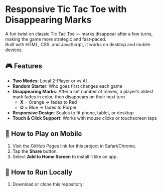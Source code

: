 # Responsive Tic Tac Toe with Disappearing Marks

A fun twist on classic Tic Tac Toe — marks disappear after a few turns, making the game more strategic and fast-paced.  
Built with HTML, CSS, and JavaScript, it works on desktop and mobile devices.

## 🎮 Features
- **Two Modes**: Local 2-Player or vs AI  
- **Random Starter**: Who goes first changes each game  
- **Disappearing Marks**: After a set number of moves, a player’s oldest mark fades in color, then disappears on their next turn  
  - **X** = Orange → fades to Red  
  - **O** = Blue → fades to Purple  
- **Responsive Design**: Scales to fit phone, tablet, or desktop  
- **Touch & Click Support**: Works with mouse clicks or touchscreen taps

## 📱 How to Play on Mobile
1. Visit the GitHub Pages link for this project in Safari/Chrome.
2. Tap the **Share** button.
3. Select **Add to Home Screen** to install it like an app.

## 🚀 How to Run Locally
1. Download or clone this repository:
   ```bash
